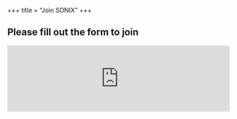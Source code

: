 +++
title = "Join SONIX"
+++

## Please fill out the form to join
<div class="responsive-iframe-container">
<iframe src="https://docs.google.com/forms/d/e/1FAIpQLSfet2TNN3TYwtjFyAzgDPO8udqdOvPEGCEX6umA-1OqknzfSA/viewform?embedded=true" width="100%" frameborder="0" marginheight="0" marginwidth="0">Loading…</iframe>
</div>
